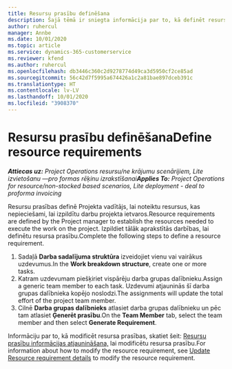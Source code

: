 ```yaml
---
title: Resursu prasību definēšana
description: Šajā tēmā ir sniegta informācija par to, kā definēt resursu prasību informāciju.
author: ruhercul
manager: Annbe
ms.date: 10/01/2020
ms.topic: article
ms.service: dynamics-365-customerservice
ms.reviewer: kfend
ms.author: ruhercul
ms.openlocfilehash: db3446c360c2d9278774d49ca3d5950cf2ce85ad
ms.sourcegitcommit: 56c42d7f5995a674426a1c2a81bae897dceb391c
ms.translationtype: HT
ms.contentlocale: lv-LV
ms.lasthandoff: 10/01/2020
ms.locfileid: "3908370"
---
```

# <a name="define-resource-requirements"></a><span data-ttu-id="c7db3-103">Resursu prasību definēšana</span><span class="sxs-lookup"><span data-stu-id="c7db3-103">Define resource requirements</span></span>

<span data-ttu-id="c7db3-104">_**Attiecas uz:** Project Operations resursu/ne krājumu scenārijiem, Lite izvietošanu —pro formas rēķinu izrakstīšanai_</span><span class="sxs-lookup"><span data-stu-id="c7db3-104">_**Applies To:** Project Operations for resource/non-stocked based scenarios, Lite deployment - deal to proforma invoicing_</span></span>

<span data-ttu-id="c7db3-105">Resursu prasības definē Projekta vadītājs, lai noteiktu resursus, kas nepieciešami, lai izpildītu darbu projekta ietvaros.</span><span class="sxs-lookup"><span data-stu-id="c7db3-105">Resource requirements are defined by the Project manager to establish the resources needed to execute the work on the project.</span></span> <span data-ttu-id="c7db3-106">Izpildiet tālāk aprakstītās darbības, lai definētu resursa prasību.</span><span class="sxs-lookup"><span data-stu-id="c7db3-106">Complete the following steps to define a resource requirement.</span></span>

1.  <span data-ttu-id="c7db3-107">Sadaļā **Darba sadalījuma struktūra** izveidojiet vienu vai vairākus uzdevumus.</span><span class="sxs-lookup"><span data-stu-id="c7db3-107">In the **Work breakdown structure**, create one or more tasks.</span></span>
2.  <span data-ttu-id="c7db3-108">Katram uzdevumam piešķiriet vispārēju darba grupas dalībnieku.</span><span class="sxs-lookup"><span data-stu-id="c7db3-108">Assign a generic team member to each task.</span></span> <span data-ttu-id="c7db3-109">Uzdevumi atjauninās šī darba grupas dalībnieka kopējo noslodzi.</span><span class="sxs-lookup"><span data-stu-id="c7db3-109">The assignments will update the total effort of the project team member.</span></span>
3.  <span data-ttu-id="c7db3-110">Cilnē **Darba grupas dalībnieks** atlasiet darba grupas dalībnieku un pēc tam atlasiet **Ģenerēt prasību**.</span><span class="sxs-lookup"><span data-stu-id="c7db3-110">On the **Team Member** tab, select the team member and then select **Generate Requirement**.</span></span>

<span data-ttu-id="c7db3-111">Informāciju par to, kā modificēt resursa prasības, skatiet šeit: [Resursu prasību informācijas atjaunināšana,](define-resource-requirements.md) lai modificētu resursa prasību.</span><span class="sxs-lookup"><span data-stu-id="c7db3-111">For information about how to modify the resource requirement, see [Update Resource requirement details](define-resource-requirements.md) to modify the resource requirement.</span></span>